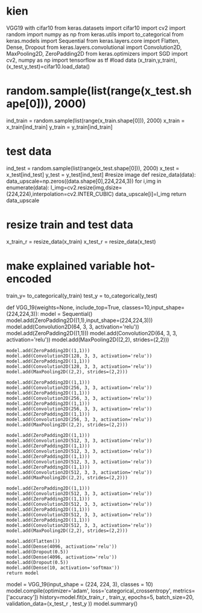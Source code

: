 # kien
VGG19 with cifar10 
from keras.datasets import cifar10
import cv2
import random
import numpy as np
from keras.utils import to_categorical
from keras.models import Sequential
from keras.layers.core import Flatten, Dense, Dropout
from keras.layers.convolutional import Convolution2D, MaxPooling2D, ZeroPadding2D
from keras.optimizers import SGD
import cv2, numpy as np
import tensorflow as tf
#load data
(x_train,y_train),(x_test,y_test)=cifar10.load_data()
# random.sample(list(range(x_test.shape[0])), 2000)

ind_train = random.sample(list(range(x_train.shape[0])), 2000)
x_train = x_train[ind_train]
y_train = y_train[ind_train]
# test data
ind_test = random.sample(list(range(x_test.shape[0])), 2000)
x_test = x_test[ind_test]
y_test = y_test[ind_test]
#resize image
def resize_data(data):
    data_upscale=np.zeros((data.shape[0],224,224,3))
    for i,img in enumerate(data):
        l_img=cv2.resize(img,dsize=(224,224),interpolation=cv2.INTER_CUBIC)
        data_upscale[i]=l_img
    return data_upscale
# resize train and  test data
x_train_r = resize_data(x_train)
x_test_r = resize_data(x_test)
# make explained variable hot-encoded
train_y= to_categorical(y_train)
test_y = to_categorical(y_test)

def VGG_19(weights=None, include_top=True, classes=10,input_shape=(224,224,3)):
    model = Sequential()
    model.add(ZeroPadding2D((1,1),input_shape=(224,224,3)))
    model.add(Convolution2D(64, 3, 3, activation='relu'))
    model.add(ZeroPadding2D((1,1)))
    model.add(Convolution2D(64, 3, 3, activation='relu'))
    model.add(MaxPooling2D((2,2), strides=(2,2)))

    model.add(ZeroPadding2D((1,1)))
    model.add(Convolution2D(128, 3, 3, activation='relu'))
    model.add(ZeroPadding2D((1,1)))
    model.add(Convolution2D(128, 3, 3, activation='relu'))
    model.add(MaxPooling2D((2,2), strides=(2,2)))

    model.add(ZeroPadding2D((1,1)))
    model.add(Convolution2D(256, 3, 3, activation='relu'))
    model.add(ZeroPadding2D((1,1)))
    model.add(Convolution2D(256, 3, 3, activation='relu'))
    model.add(ZeroPadding2D((1,1)))
    model.add(Convolution2D(256, 3, 3, activation='relu'))
    model.add(ZeroPadding2D((1,1)))
    model.add(Convolution2D(256, 3, 3, activation='relu'))
    model.add(MaxPooling2D((2,2), strides=(2,2)))

    model.add(ZeroPadding2D((1,1)))
    model.add(Convolution2D(512, 3, 3, activation='relu'))
    model.add(ZeroPadding2D((1,1)))
    model.add(Convolution2D(512, 3, 3, activation='relu'))
    model.add(ZeroPadding2D((1,1)))
    model.add(Convolution2D(512, 3, 3, activation='relu'))
    model.add(ZeroPadding2D((1,1)))
    model.add(Convolution2D(512, 3, 3, activation='relu'))
    model.add(MaxPooling2D((2,2), strides=(2,2)))

    model.add(ZeroPadding2D((1,1)))
    model.add(Convolution2D(512, 3, 3, activation='relu'))
    model.add(ZeroPadding2D((1,1)))
    model.add(Convolution2D(512, 3, 3, activation='relu'))
    model.add(ZeroPadding2D((1,1)))
    model.add(Convolution2D(512, 3, 3, activation='relu'))
    model.add(ZeroPadding2D((1,1)))
    model.add(Convolution2D(512, 3, 3, activation='relu'))
    model.add(MaxPooling2D((2,2), strides=(2,2)))

    model.add(Flatten())
    model.add(Dense(4096, activation='relu'))
    model.add(Dropout(0.5))
    model.add(Dense(4096, activation='relu'))
    model.add(Dropout(0.5))
    model.add(Dense(10, activation='softmax'))
    return model
model = VGG_19(input_shape = (224, 224, 3), classes = 10)
model.compile(optimizer='adam', loss='categorical_crossentropy', metrics=['accuracy'])
history=model.fit(x_train_r , train_y, epochs=5, batch_size=20, validation_data=(x_test_r , test_y ))
model.summary()




